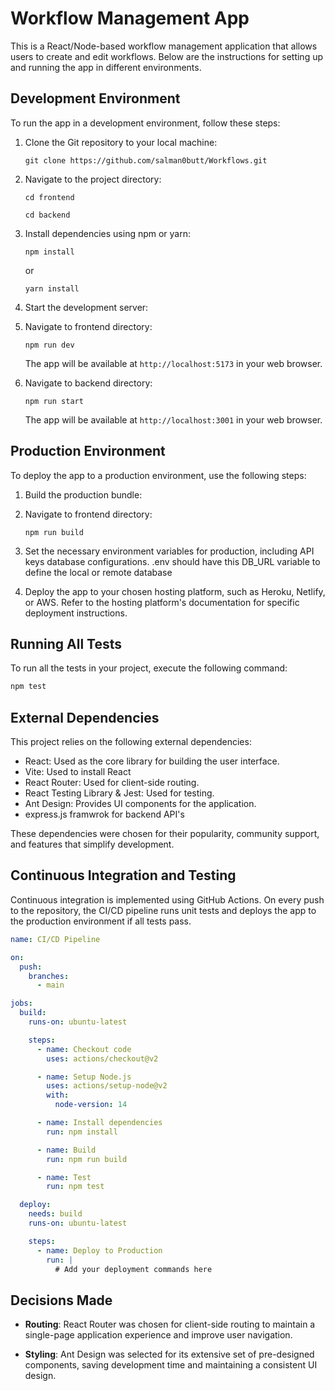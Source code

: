 # Workflow Management App

This is a React/Node-based workflow management application that allows users to create and edit workflows. Below are the instructions for setting up and running the app in different environments.

## Development Environment

To run the app in a development environment, follow these steps:

1. Clone the Git repository to your local machine:

   ```
   git clone https://github.com/salman0butt/Workflows.git
   ```

2. Navigate to the project directory:

   ```
   cd frontend
   ```
   
   ```
   cd backend
   ```

3. Install dependencies using npm or yarn:

   ```
   npm install
   ```

   or

   ```
   yarn install
   ```

4. Start the development server:

1. Navigate to frontend directory:
   ```
   npm run dev
   ```

   The app will be available at `http://localhost:5173` in your web browser. 

1. Navigate to backend directory:
   ```
   npm run start
   ```

   The app will be available at `http://localhost:3001` in your web browser.

## Production Environment

To deploy the app to a production environment, use the following steps:

1. Build the production bundle:

1. Navigate to frontend directory:

   ```
   npm run build
   ```

2. Set the necessary environment variables for production, including API keys database configurations.
 .env should have this DB_URL variable to define the local or remote database
3. Deploy the app to your chosen hosting platform, such as Heroku, Netlify, or AWS. Refer to the hosting platform's documentation for specific deployment instructions.

## Running All Tests

To run all the tests in your project, execute the following command:

```bash
npm test
```

## External Dependencies

This project relies on the following external dependencies:

- React: Used as the core library for building the user interface.
- Vite: Used to install React
- React Router: Used for client-side routing.
- React Testing Library & Jest: Used for testing.
- Ant Design: Provides UI components for the application.
- express.js framwrok for backend API's

These dependencies were chosen for their popularity, community support, and features that simplify development.

## Continuous Integration and Testing

Continuous integration is implemented using GitHub Actions. On every push to the repository, the CI/CD pipeline runs unit tests and deploys the app to the production environment if all tests pass.

```yml
name: CI/CD Pipeline

on:
  push:
    branches:
      - main

jobs:
  build:
    runs-on: ubuntu-latest

    steps:
      - name: Checkout code
        uses: actions/checkout@v2

      - name: Setup Node.js
        uses: actions/setup-node@v2
        with:
          node-version: 14

      - name: Install dependencies
        run: npm install

      - name: Build
        run: npm run build

      - name: Test
        run: npm test

  deploy:
    needs: build
    runs-on: ubuntu-latest

    steps:
      - name: Deploy to Production
        run: |
          # Add your deployment commands here

```

## Decisions Made

- **Routing**: React Router was chosen for client-side routing to maintain a single-page application experience and improve user navigation.

- **Styling**: Ant Design was selected for its extensive set of pre-designed components, saving development time and maintaining a consistent UI design.

